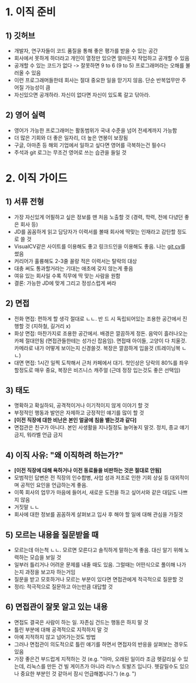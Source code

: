 # 1. 이직 준비

## 1) 깃허브

- 개발자, 연구자들이 코드 품질을 통해 좋은 평가를 받을 수 있는 공간
- 회사에서 못하게 하더라고 개인이 열정만 있으면 얼마든지 작업하고 공개할 수 있음
- 공개할 수 있는 코드가 없다 -> 잘못하면 9 to 6 (9 to 5) 프로그래머라는 오해를 불러올 수 있음
- 이런 프로그래머들한테 회사는 절대 중요한 일을 맏기지 않음. 단순 반복업무만 주어질 가능성이 큼
- 자신있으면 공개하라. 자신이 없다면 자신이 있도록 갈고 닦아라. 


## 2) 영어 실력

- 영어가 가능한 프로그래머는 활동범위가 국내 수준을 넘어 전세계까지 가능함
- 더 많은 기회와 더 좋은 일자리, 더 높은 연봉이 보장됨
- 구글, 아마존 등 해외 기업에서 일하고 싶다면 영어를 극복하는건 필수다
- 주석과 git 로그는 무조건 영어로 쓰는 습관을 들일 것


# 2. 이직 가이드

## 1) 서류 전형

- 가장 자신있게 어필하고 싶은 정보를 맨 처음 노출할 것 (경력, 학력, 전에 다녔던 좋은 회사 등)
- JD를 꼼꼼하게 읽고 담당자가 이력서를 볼때 회사에 딱맞는 인재라고 감탄할 정도로 쓸 것
- VisualCV같은 사이트를 이용해도 좋고 링크드인을 이용해도 좋음. 나는 [git cv](https://jeiyoon.github.io/)를 썼음
- 커리어가 훌륭해도 2-3줄 꼴랑 적은 이력서는 탈락의 대상
- 대충 써도 통과할거라는 기대는 애초에 갖지 않는게 좋음
- 여유 있는 회사일 수록 직무에 딱 맞는 사람을 원함
- 결론: 가능한 JD에 맞게 그리고 정성스럽게 써라


## 2) 면접

- 전화 면접: 편하게 할 생각 절대로 ㄴㄴ. 반 드 시 독립되어있는 조용한 공간에서 진행할 것 (지하철, 길거리 x)
- 화상 면접: 마찬가지로 조용한 공간에서. 배경은 깔끔하게 정돈. 음악이 흘러나오는 카페 절대안됨 (면접관들한테는 성가신 잡음임). 면접때 아이들, 고양이 다 치울것. 카메라로 내가 어떻게 보이는지 신경쓸것. 복장은 깔끔하게 입을것 (트레이닝복 ㄴㄴ)
- 대면 면접: 1시간 일찍 도착해서 근처 카페에서 대기. 첫인상은 당락의 80%를 좌우할정도로 매우 중요, 복장은 비즈니스 캐주얼 (근데 정장 입는것도 좋은 선택임)


## 3) 태도

- 명확하고 확실하되, 공격적이거나 이기적이지 않게 이야기 할 것
- 부정적인 행동과 발언은 자제하고 긍정적인 얘기를 많이 할 것
- **\[이전 직장에 대한 비난은 본인 얼굴에 침을 뱉는것과 같다\]**
- 면접관은 친구가 아니다. 본인 사생활을 지나칠정도 늘어놓지 말것. 정치, 종교 얘기 금지, 워라벨 언급 금지


## 4) 이직 사유: "왜 이직하려 하는가?"

- **\[이전 직장에 대해 욕하거나 이전 동료들을 비판하는 것은 절대로 안됨\]**
- 모범적인 답변은 전 직장의 인수합병, 사업 성과 저조로 인한 기회 상실 등 대외적이며 공적인 요인을 언급하는게 좋음.
- 이쪽 회사의 업무가 마음에 들어서, 새로운 도전을 하고 싶어서와 같은 대답도 나쁘지 않음
- 거짓말 ㄴㄴ
- 회사에 대한 정보를 꼼꼼하게 살펴보고 입사 후 해야 할 일에 대해 관심을 가질것


## 5) 모르는 내용을 질문받을 때

- 모르는데 아는척 ㄴㄴ. 모르면 모른다고 솔직하게 말하는게 좋음. 대신 알기 위해 노력하는 모습을 보일 것
- 일부러 틀리거나 어려운 문제를 내줄 때도 있음. 그럴때는 어떤식으로 풀이해 나가는지 과정을 보고자 하는거임
- 질문을 받고 모호하거나 모르는 부분이 있다면 면접관에게 적극적으로 질문할 것
- 정리: 적극적으로 질문하고 아는만큼 대답할 것


## 6) 면접관이 잘못 알고 있는 내용

- 면접도 결국은 사람이 하는 일. 자존심 건드는 행동은 하지 말 것
- 틀린 부분에 대해 공격적으로 지적하지 말 것
- 아예 지적하지 않고 넘어가는것도 방법
- 그러나 면접관이 의도적으로 틀린 얘기를 하면서 면접자의 반응을 살펴보는 경우도 있음
- 가장 좋은건 부드럽게 지적하는 것
(e.g. "아마, 오래된 일이라 조금 헷갈리실 수 있는데, 리눅스를 만든 건 빌 게이츠가 아니라 리누스 토발즈 입니다. 헷갈릴수도 있으나 중요한 부분인 것 같아서 잠시 언급해봅니다.")
(e.g. ")
